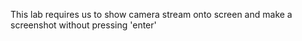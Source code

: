 This lab requires us to show camera stream onto screen and make a screenshot without pressing 'enter'
